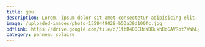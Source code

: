 ```yaml
---
title: gpu
description: Lorem, ipsum dolor sit amet consectetur adipisicing elit. Deleniti odio nobis et necessitatibus perferendis commodi id nisi in assumenda tenetur?
image: /uploaded-images/photo-1558449028-b53a39d100fc.jpg
pdflink: https://drive.google.com/file/d/1tbR40DCHdaDBukhBoGAVRot7aWhLyQfu/view
category: panneau_solaire
---
```





